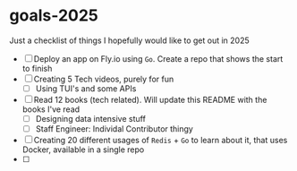 # goals-2025

Just a checklist of things I hopefully would like to get out in 2025

- [ ] Deploy an app on Fly.io using `Go`. Create a repo that shows the start to finish
- [ ] Creating 5 Tech videos, purely for fun
   - [ ] Using TUI's and some APIs 
- [ ] Read 12 books (tech related). Will update this README with the books I've read
  - [ ] Designing data intensive stuff
  - [ ] Staff Engineer: Individal Contributor thingy 
- [ ] Creating 20 different usages of `Redis` + `Go` to learn about it, that uses Docker, available in a single repo
- [ ] 


